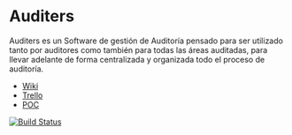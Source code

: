 # Auditers

Auditers es un Software de gestión de Auditoría pensado para ser utilizado tanto por auditores como también para todas las áreas auditadas, para llevar adelante de forma centralizada y organizada todo el proceso de auditoría.

* [Wiki](https://github.com/eschafir/tip-audites-dom/wiki)
* [Trello](https://trello.com/b/DpnhgKCe/tip-audites)
* [POC](https://github.com/eschafir/tip-auditers-dom/blob/master/Prueba%20de%20Concepto.docx)

[![Build Status](https://travis-ci.org/eschafir/tip-auditers-dom.svg?branch=master)](https://travis-ci.org/eschafir/tip-auditers-dom)
